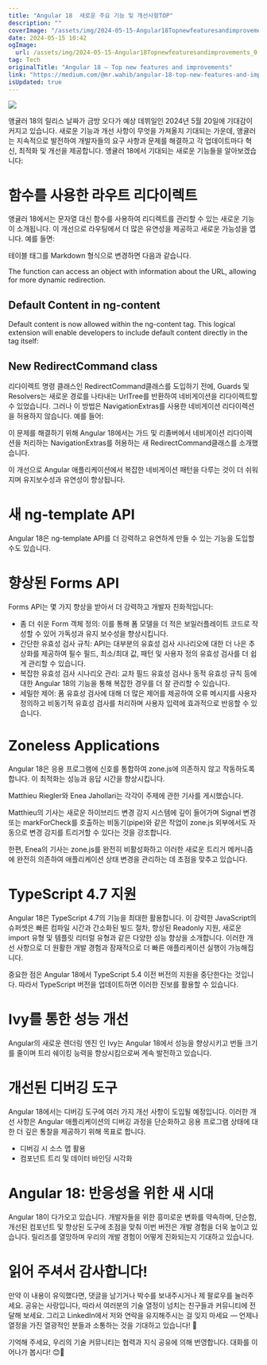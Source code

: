 ```yaml
---
title: "Angular 18  새로운 주요 기능 및 개선사항TOP"
description: ""
coverImage: "/assets/img/2024-05-15-Angular18Topnewfeaturesandimprovements_0.png"
date: 2024-05-15 10:42
ogImage: 
  url: /assets/img/2024-05-15-Angular18Topnewfeaturesandimprovements_0.png
tag: Tech
originalTitle: "Angular 18 — Top new features and improvements"
link: "https://medium.com/@mr.wahib/angular-18-top-new-features-and-improvements-2aa053733ca8"
isUpdated: true
---
```





<img src="/assets/img/2024-05-15-Angular18Topnewfeaturesandimprovements_0.png" />

앵귤러 18의 릴리스 날짜가 금방 오다가 예상 데뷔일인 2024년 5월 20일에 기대감이 커지고 있습니다. 새로운 기능과 개선 사항이 무엇을 가져올지 기대되는 가운데, 앵귤러는 지속적으로 발전하여 개발자들의 요구 사항과 문제를 해결하고 각 업데이트마다 혁신, 최적화 및 개선을 제공합니다. 앵귤러 18에서 기대되는 새로운 기능들을 알아보겠습니다:

# 함수를 사용한 라우트 리다이렉트

앵귤러 18에서는 문자열 대신 함수를 사용하여 리디렉트를 관리할 수 있는 새로운 기능이 소개됩니다. 이 개선으로 라우팅에서 더 많은 유연성을 제공하고 새로운 가능성을 엽니다. 예를 들면:



테이블 태그를 Markdown 형식으로 변경하면 다음과 같습니다.


The function can access an object with information about the URL, allowing for more dynamic redirection.

## Default Content in ng-content

Default content is now allowed within the ng-content tag. This logical extension will enable developers to include default content directly in the tag itself:

## New RedirectCommand class




리다이렉트 명령 클래스인 RedirectCommand클래스를 도입하기 전에, Guards 및 Resolvers는 새로운 경로를 나타내는 UrlTree를 반환하여 네비게이션을 리다이렉트할 수 있었습니다. 그러나 이 방법은 NavigationExtras를 사용한 네비게이션 리다이렉션을 허용하지 않습니다. 예를 들어:

이 문제를 해결하기 위해 Angular 18에서는 가드 및 리졸버에서 네비게이션 리다이렉션을 처리하는 NavigationExtras를 허용하는 새 RedirectCommand클래스를 소개했습니다.

이 개선으로 Angular 애플리케이션에서 복잡한 네비게이션 패턴을 다루는 것이 더 쉬워지며 유지보수성과 유연성이 향상됩니다.

# 새 ng-template API



Angular 18은 ng-template API를 더 강력하고 유연하게 만들 수 있는 기능을 도입할 수도 있습니다.

# 향상된 Forms API

Forms API는 몇 가지 향상을 받아서 더 강력하고 개발자 친화적입니다:

- 좀 더 쉬운 Form 객체 정의: 이를 통해 폼 모델을 더 적은 보일러플레이트 코드로 작성할 수 있어 가독성과 유지 보수성을 향상시킵니다.
- 간단한 유효성 검사 규칙: API는 대부분의 유효성 검사 시나리오에 대한 더 나은 추상화를 제공하여 필수 필드, 최소/최대 값, 패턴 및 사용자 정의 유효성 검사를 더 쉽게 관리할 수 있습니다.
- 복잡한 유효성 검사 시나리오 관리: 교차 필드 유효성 검사나 동적 유효성 규칙 등에 대한 Angular 18의 기능을 통해 복잡한 경우를 더 잘 관리할 수 있습니다.
- 세밀한 제어: 폼 유효성 검사에 대해 더 많은 제어를 제공하여 오류 메시지를 사용자 정의하고 비동기적 유효성 검사를 처리하며 사용자 입력에 효과적으로 반응할 수 있습니다.



# Zoneless Applications

Angular 18은 응용 프로그램에 신호를 통합하여 zone.js에 의존하지 않고 작동하도록 합니다. 이 최적화는 성능과 응답 시간을 향상시킵니다.

Matthieu Riegler와 Enea Jahollari는 각각이 주제에 관한 기사를 게시했습니다.

Matthieu의 기사는 새로운 하이브리드 변경 감지 시스템에 깊이 들어가며 Signal 변경 또는 markForCheck를 호출하는 비동기(pipe)와 같은 작업이 zone.js 외부에서도 자동으로 변경 감지를 트리거할 수 있다는 것을 강조합니다.



한편, Enea의 기사는 zone.js를 완전히 비활성화하고 이러한 새로운 트리거 메커니즘에 완전히 의존하여 애플리케이션 상태 변경을 관리하는 데 초점을 맞추고 있습니다.

# TypeScript 4.7 지원

Angular 18은 TypeScript 4.7의 기능을 최대한 활용합니다. 이 강력한 JavaScript의 슈퍼셋은 빠른 컴파일 시간과 간소화된 빌드 절차, 향상된 Readonly 지원, 새로운 import 유형 및 템플릿 리터럴 유형과 같은 다양한 성능 향상을 소개합니다. 이러한 개선 사항으로 더 원활한 개발 경험과 잠재적으로 더 빠른 애플리케이션 실행이 가능해집니다.

중요한 점은 Angular 18에서 TypeScript 5.4 이전 버전의 지원을 중단한다는 것입니다. 따라서 TypeScript 버전을 업데이트하면 이러한 진보를 활용할 수 있습니다.



# Ivy를 통한 성능 개선

Angular의 새로운 렌더링 엔진 인 Ivy는 Angular 18에서 성능을 향상시키고 번들 크기를 줄이며 트리 쉐이킹 능력을 향상시킴으로써 계속 발전하고 있습니다.

# 개선된 디버깅 도구

Angular 18에서는 디버깅 도구에 여러 가지 개선 사항이 도입될 예정입니다. 이러한 개선 사항은 Angular 애플리케이션의 디버깅 과정을 단순화하고 응용 프로그램 상태에 대한 더 깊은 통찰을 제공하기 위해 목표로 합니다.



- 디버깅 시 소스 맵 활용
- 컴포넌트 트리 및 데이터 바인딩 시각화

# Angular 18: 반응성을 위한 새 시대

Angular 18이 다가오고 있습니다. 개발자들을 위한 흥미로운 변화를 약속하며, 단순함, 개선된 컴포넌트 및 향상된 도구에 초점을 맞춰 이번 버전은 개발 경험을 더욱 높이고 있습니다. 릴리즈를 열망하며 우리의 개발 경험이 어떻게 진화되는지 기대하고 있습니다.

# 읽어 주셔서 감사합니다!



만약 이 내용이 유익했다면, 댓글을 남기거나 박수를 보내주시거나 제 팔로우를 눌러주세요. 공유는 사랑입니다, 따라서 여러분의 기술 열정이 넘치는 친구들과 커뮤니티에 전달해 보세요. 그리고 LinkedIn에서 저와 연락을 유지해주시는 걸 잊지 마세요 — 언제나 열정을 가진 열광적인 분들과 소통하는 것을 기대하고 있습니다! 👏

기억해 주세요, 우리의 기술 커뮤니티는 협력과 지식 공유에 의해 번영합니다. 대화를 이어나가 봅시다! 😊🚀